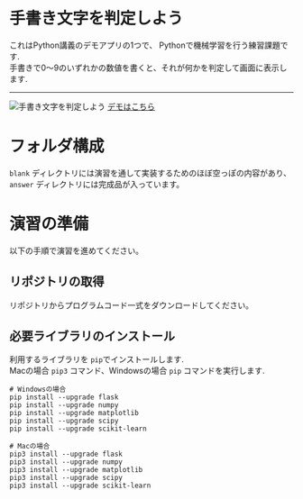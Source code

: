 # 手書き文字を判定しよう
これはPython講義のデモアプリの1つで、 Pythonで機械学習を行う練習課題です.  
手書きで0〜9のいずれかの数値を書くと、それが何かを判定して画面に表示します.
***
![手書き文字を判定しよう](https://raw.githubusercontent.com/yoheimune-python-lecture/hand-written-digit-recognition/image/resources/screenshot.png)
[デモはこちら](http://demo-digit-recognition.paint-ink.com/)  

# フォルダ構成
`blank` ディレクトリには演習を通して実装するためのほぼ空っぽの内容があり、
`answer` ディレクトリには完成品が入っています。

# 演習の準備
以下の手順で演習を進めてください。
## リポジトリの取得
リポジトリからプログラムコード一式をダウンロードしてください。
## 必要ライブラリのインストール
利用するライブラリを `pip`でインストールします.  
Macの場合 `pip3` コマンド、Windowsの場合 `pip` コマンドを実行します.
```
# Windowsの場合
pip install --upgrade flask
pip install --upgrade numpy
pip install --upgrade matplotlib
pip install --upgrade scipy
pip install --upgrade scikit-learn

# Macの場合
pip3 install --upgrade flask
pip3 install --upgrade numpy
pip3 install --upgrade matplotlib
pip3 install --upgrade scipy
pip3 install --upgrade scikit-learn
```
